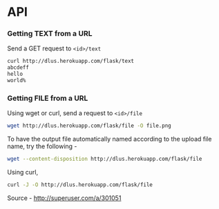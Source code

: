 # API

### Getting TEXT from a URL

Send a GET request to `<id>/text`

```sh
curl http://dlus.herokuapp.com/flask/text
abcdeff
hello
world%
```

### Getting FILE from a URL

Using wget or curl, send a request to `<id>/file`

```sh
wget http://dlus.herokuapp.com/flask/file -O file.png
```

To have the output file automatically named according to the upload file name, try the following -

```sh
wget --content-disposition http://dlus.herokuapp.com/flask/file
```

Using curl,

```sh
curl -J -O http://dlus.herokuapp.com/flask/file
```

Source - http://superuser.com/a/301051